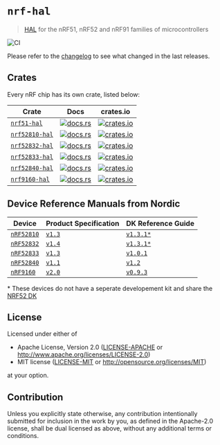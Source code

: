 # `nrf-hal`

> [HAL] for the nRF51, nRF52 and nRF91 families of microcontrollers

[HAL]: https://crates.io/crates/embedded-hal

![CI](https://github.com/nrf-rs/nrf-hal/workflows/CI/badge.svg)

Please refer to the [changelog] to see what changed in the last releases.

[changelog]: ./CHANGELOG.md

## Crates

Every nRF chip has its own crate, listed below:

| Crate | Docs | crates.io |
|-------|------|-----------|
| [`nrf51-hal`](./nrf51-hal) | [![docs.rs](https://docs.rs/nrf51-hal/badge.svg)](https://docs.rs/nrf51-hal) | [![crates.io](https://img.shields.io/crates/d/nrf51-hal.svg)](https://crates.io/crates/nrf51-hal) |
| [`nrf52810-hal`](./nrf52810-hal) | [![docs.rs](https://docs.rs/nrf52810-hal/badge.svg)](https://docs.rs/nrf52810-hal) | [![crates.io](https://img.shields.io/crates/d/nrf52810-hal.svg)](https://crates.io/crates/nrf52810-hal) |
| [`nrf52832-hal`](./nrf52832-hal) | [![docs.rs](https://docs.rs/nrf52832-hal/badge.svg)](https://docs.rs/nrf52832-hal) | [![crates.io](https://img.shields.io/crates/d/nrf52832-hal.svg)](https://crates.io/crates/nrf52832-hal) |
| [`nrf52833-hal`](./nrf52833-hal) | [![docs.rs](https://docs.rs/nrf52833-hal/badge.svg)](https://docs.rs/nrf52833-hal) | [![crates.io](https://img.shields.io/crates/d/nrf52833-hal.svg)](https://crates.io/crates/nrf52833-hal) |
| [`nrf52840-hal`](./nrf52840-hal) | [![docs.rs](https://docs.rs/nrf52840-hal/badge.svg)](https://docs.rs/nrf52840-hal) | [![crates.io](https://img.shields.io/crates/d/nrf52840-hal.svg)](https://crates.io/crates/nrf52840-hal) |
| [`nrf9160-hal`](./nrf9160-hal) | [![docs.rs](https://docs.rs/nrf9160-hal/badge.svg)](https://docs.rs/nrf9160-hal) | [![crates.io](https://img.shields.io/crates/d/nrf9160-hal.svg)](https://crates.io/crates/nrf9160-hal) |

## Device Reference Manuals from Nordic

| Device | Product Specification | DK Reference Guide |
|-------|------|-----------|
| [`nRF52810`](https://www.nordicsemi.com/Products/Low-power-short-range-wireless/nRF52810) | [`v1.3`](https://infocenter.nordicsemi.com/pdf/nRF52810_PS_v1.3.pdf) | [`v1.3.1*`](https://infocenter.nordicsemi.com/pdf/nRF52_DK_User_Guide_v1.3.1.pdf) |
| [`nRF52832`](https://www.nordicsemi.com/Products/Low-power-short-range-wireless/nRF52832) | [`v1.4`](https://infocenter.nordicsemi.com/pdf/nRF52832_PS_v1.4.pdf) | [`v1.3.1*`](https://infocenter.nordicsemi.com/pdf/nRF52_DK_User_Guide_v1.3.1.pdf) |
| [`nRF52833`](https://www.nordicsemi.com/Products/Low-power-short-range-wireless/nRF52833) | [`v1.3`](https://infocenter.nordicsemi.com/pdf/nRF52833_PS_v1.3.pdf) | [`v1.0.1`](http://infocenter.nordicsemi.com/pdf/nRF52833_DK_User_Guide_v1.0.1.pdf) |
| [`nRF52840`](https://www.nordicsemi.com/Products/Low-power-short-range-wireless/nRF52840) | [`v1.1`](https://infocenter.nordicsemi.com/pdf/nRF52840_PS_v1.1.pdf) | [`v1.2`](https://infocenter.nordicsemi.com/pdf/nRF52840_DK_User_Guide_v1.2.pdf) |
| [`nRF9160`](https://www.nordicsemi.com/Products/Low-power-cellular-IoT/nRF9160) | [`v2.0`](https://infocenter.nordicsemi.com/pdf/nRF9160_PS_v2.0.pdf) | [`v0.9.3`](https://infocenter.nordicsemi.com/pdf/nRF9160_DK_HW_User_Guide_v0.9.3.pdf) |
\* These devices do not have a seperate developement kit and share the [NRF52 DK](https://www.nordicsemi.com/Software-and-tools/Development-Kits/nRF52-DK)

## License

Licensed under either of

- Apache License, Version 2.0 ([LICENSE-APACHE](LICENSE-APACHE) or
  http://www.apache.org/licenses/LICENSE-2.0)
- MIT license ([LICENSE-MIT](LICENSE-MIT) or http://opensource.org/licenses/MIT)

at your option.

## Contribution

Unless you explicitly state otherwise, any contribution intentionally submitted
for inclusion in the work by you, as defined in the Apache-2.0 license, shall be
dual licensed as above, without any additional terms or conditions.
